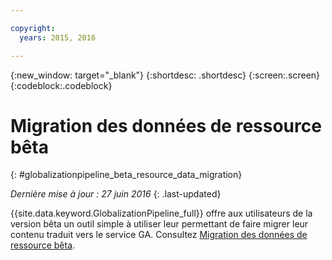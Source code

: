 ```yaml
---

copyright:
  years: 2015, 2016

---
```


{:new_window: target="_blank"}
{:shortdesc: .shortdesc}
{:screen:.screen}
{:codeblock:.codeblock}

# Migration des données de ressource bêta
{: #globalizationpipeline_beta_resource_data_migration}

*Dernière mise à jour : 27 juin 2016*
{: .last-updated}

{{site.data.keyword.GlobalizationPipeline_full}} offre aux utilisateurs de la version bêta un outil simple à utiliser leur permettant de faire migrer leur contenu traduit vers le service GA. Consultez [Migration des données de ressource bêta](betaresourcedatamigration.html).


